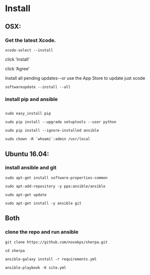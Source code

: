 # Install

## OSX:

### Get the latest Xcode.

```
xcode-select --install
```
click ‘install’

click ‘Agree’


Install all pending updates--or use the App Store to update just xcode

```
softwareupdate --install --all
```

### install pip and ansible

```

sudo easy_install pip

sudo pip install --upgrade setuptools --user python

sudo pip install --ignore-installed ansible

sudo chown -R `whoami`:admin /usr/local

```

## Ubuntu 16.04:

### install ansible and git

```
sudo apt-get install software-properties-common

sudo apt-add-repository -y ppa:ansible/ansible

sudo apt-get update

sudo apt-get install -y ansible git

```
## Both

### clone the repo and run ansible

```
git clone https://github.com/novakps/sherpa.git

cd sherpa

ansible-galaxy install -r requirements.yml

ansible-playbook -K site.yml
```
